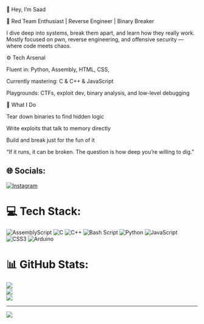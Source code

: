 
🧠 Hey, I’m Saad

🚩 Red Team Enthusiast | Reverse Engineer | Binary Breaker

I dive deep into systems, break them apart, and learn how they really work.
Mostly focused on pwn, reverse engineering, and offensive security — where code meets chaos.

⚙️ Tech Arsenal

Fluent in: Python, Assembly, HTML, CSS, 

Currently mastering: C & C++ & JavaScript

Playgrounds: CTFs, exploit dev, binary analysis, and low-level debugging

🧩 What I Do

Tear down binaries to find hidden logic

Write exploits that talk to memory directly

Build and break just for the fun of it

“If it runs, it can be broken. The question is how deep you’re willing to dig.”



## 🌐 Socials:
[![Instagram](https://img.shields.io/badge/Instagram-%23E4405F.svg?logo=Instagram&logoColor=white)](https://instagram.com/3mksaad1600) 

# 💻 Tech Stack:
![AssemblyScript](https://img.shields.io/badge/assembly%20script-%23000000.svg?style=for-the-badge&logo=assemblyscript&logoColor=white) ![C](https://img.shields.io/badge/c-%2300599C.svg?style=for-the-badge&logo=c&logoColor=white) ![C++](https://img.shields.io/badge/c++-%2300599C.svg?style=for-the-badge&logo=c%2B%2B&logoColor=white) ![Bash Script](https://img.shields.io/badge/bash_script-%23121011.svg?style=for-the-badge&logo=gnu-bash&logoColor=white) ![Python](https://img.shields.io/badge/python-3670A0?style=for-the-badge&logo=python&logoColor=ffdd54) ![JavaScript](https://img.shields.io/badge/javascript-%23323330.svg?style=for-the-badge&logo=javascript&logoColor=%23F7DF1E) ![CSS3](https://img.shields.io/badge/css3-%231572B6.svg?style=for-the-badge&logo=css3&logoColor=white) ![Arduino](https://img.shields.io/badge/-Arduino-00979D?style=for-the-badge&logo=Arduino&logoColor=white)
# 📊 GitHub Stats:
![](https://github-readme-stats.vercel.app/api?username=3mksaad1600&theme=transparent&hide_border=false&include_all_commits=false&count_private=false)<br/>
![](https://nirzak-streak-stats.vercel.app/?user=3mksaad1600&theme=transparent&hide_border=false)<br/>
![](https://github-readme-stats.vercel.app/api/top-langs/?username=3mksaad1600&theme=transparent&hide_border=false&include_all_commits=false&count_private=false&layout=compact)

---
[![](https://visitcount.itsvg.in/api?id=3mksaad1600&icon=0&color=0)](https://visitcount.itsvg.in)

<!-- Proudly created with GPRM ( https://gprm.itsvg.in ) -->
